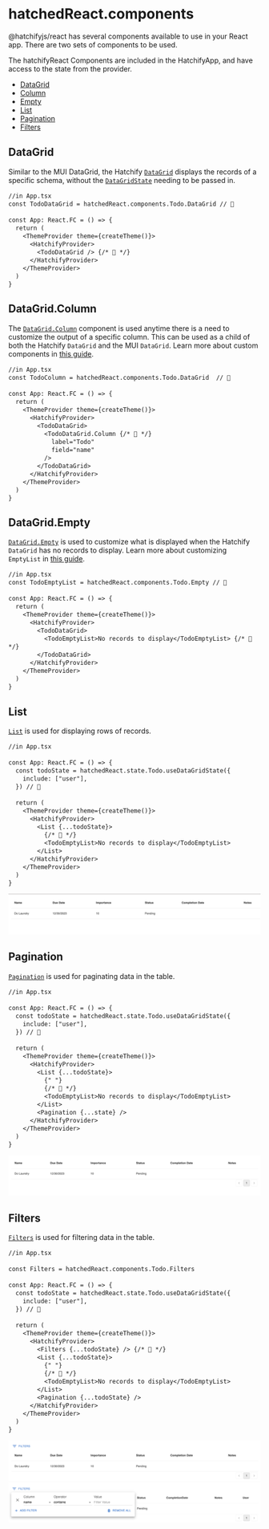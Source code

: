 # hatchedReact.components

@hatchifyjs/react has several components available to use in your React app. There are two sets of components to be used.

The hatchifyReact Components are included in the HatchifyApp, and have access to the state from the provider.

- [DataGrid](#hatchify-datagrid)
- [Column](#hatchify-column)
- [Empty](#hatchify-empty)
- [List](#list)
- [Pagination](#pagination)
- [Filters](#filters)

## DataGrid

Similar to the MUI DataGrid, the Hatchify [`DataGrid`](./hatchedReact.components[schemaName].datagrid.md) displays the records of a specific schema, without the [`DataGridState`](./types.md#datagridstate) needing to be passed in.

```tsx
//in App.tsx
const TodoDataGrid = hatchedReact.components.Todo.DataGrid // 👀

const App: React.FC = () => {
  return (
    <ThemeProvider theme={createTheme()}>
      <HatchifyProvider>
        <TodoDataGrid /> {/* 👀 */}
      </HatchifyProvider>
    </ThemeProvider>
  )
}
```

## DataGrid.Column

The [`DataGrid.Column`](./hatchedReact.components[schemaName].DataGrid.Column.md) component is used anytime there is a need to customize the output of a specific column. This can be used as a child of both the Hatchify `DataGrid` and the MUI `DataGrid`. Learn more about custom components in [this guide](../guides/customizing-your-list.md).

```tsx
//in App.tsx
const TodoColumn = hatchedReact.components.Todo.DataGrid  // 👀

const App: React.FC = () => {
  return (
    <ThemeProvider theme={createTheme()}>
      <HatchifyProvider>
        <TodoDataGrid>
          <TodoDataGrid.Column {/* 👀 */}
            label="Todo"
            field="name"
          />
        </TodoDataGrid>
      </HatchifyProvider>
    </ThemeProvider>
  )
}
```

## DataGrid.Empty

[`DataGrid.Empty`](./hatchedReact.components[schemaName].DataGrid.Empty.md) is used to customize what is displayed when the Hatchify `DataGrid` has no records to display. Learn more about customizing `EmptyList` in [this guide](../guides/customizing-your-list.md).

```tsx
//in App.tsx
const TodoEmptyList = hatchedReact.components.Todo.Empty // 👀

const App: React.FC = () => {
  return (
    <ThemeProvider theme={createTheme()}>
      <HatchifyProvider>
        <TodoDataGrid>
          <TodoEmptyList>No records to display</TodoEmptyList> {/* 👀 */}
        </TodoDataGrid>
      </HatchifyProvider>
    </ThemeProvider>
  )
}
```

## List

[`List`](./hatchedReact.components[schemaName].List.md) is used for displaying rows of records.

```tsx
//in App.tsx

const App: React.FC = () => {
  const todoState = hatchedReact.state.Todo.useDataGridState({
    include: ["user"],
  }) // 👀

  return (
    <ThemeProvider theme={createTheme()}>
      <HatchifyProvider>
        <List {...todoState}>
          {/* 👀 */}
          <TodoEmptyList>No records to display</TodoEmptyList>
        </List>
      </HatchifyProvider>
    </ThemeProvider>
  )
}
```

![Example List Component](../attachments/List.png)

## Pagination

[`Pagination`](./hatchedReact.components[schemaName].Pagination.md) is used for paginating data in the table.

```tsx
//in App.tsx

const App: React.FC = () => {
  const todoState = hatchedReact.state.Todo.useDataGridState({
    include: ["user"],
  }) // 👀

  return (
    <ThemeProvider theme={createTheme()}>
      <HatchifyProvider>
        <List {...todoState}>
          {" "}
          {/* 👀 */}
          <TodoEmptyList>No records to display</TodoEmptyList>
        </List>
        <Pagination {...state} />
      </HatchifyProvider>
    </ThemeProvider>
  )
}
```

![Example List with Pagination](../attachments/ListWithPagination.png)

## Filters

[`Filters`](./hatchedReact.components[schemaName].DataGrid.Filters.md) is used for filtering data in the table.

```tsx
//in App.tsx

const Filters = hatchedReact.components.Todo.Filters

const App: React.FC = () => {
  const todoState = hatchedReact.state.Todo.useDataGridState({
    include: ["user"],
  }) // 👀

  return (
    <ThemeProvider theme={createTheme()}>
      <HatchifyProvider>
        <Filters {...todoState} /> {/* 👀 */}
        <List {...todoState}>
          {" "}
          {/* 👀 */}
          <TodoEmptyList>No records to display</TodoEmptyList>
        </List>
        <Pagination {...todoState} />
      </HatchifyProvider>
    </ThemeProvider>
  )
}
```

![Example Closed Filter](../attachments/FiltersClosed.png)
![Example Open Filter](../attachments/FiltersOpen.png)
